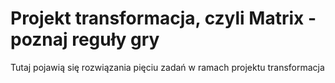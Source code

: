 # Projekt transformacja, czyli Matrix - poznaj reguły gry

Tutaj pojawią się rozwiązania pięciu zadań w ramach projektu transformacja
